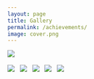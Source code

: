 ```yaml
---
layout: page
title: Gallery
permalink: /achievements/
image: cover.png
---
```





![]({{site.baseurl}}/img/pujo19.png)
&nbsp;

![]({{site.baseurl}}/img/parkstreet.png)
&nbsp;
![]({{site.baseurl}}/img/bangkok.png)
&nbsp;
![]({{site.baseurl}}/img/faith.png)
&nbsp;
![]({{site.baseurl}}/img/train.png)
&nbsp;
![]({{site.baseurl}}/img/sikkim.png)







